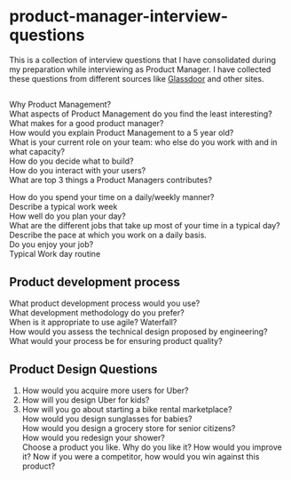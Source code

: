 # product-manager-interview-questions

This is a collection of interview questions that I have consolidated during my preparation while interviewing as Product Manager. I have collected these questions from different sources like [Glassdoor](https://www.glassdoor.co.in) and other sites. <br/>

## 
Why Product Management?<br/>
What aspects of Product Management do you find the least interesting?<br/>
What makes for a good product manager?<br/>
How would you explain Product Management to a 5 year old?<br/>
What is your current role on your team: who else do you work with and in what capacity?<br/>
How do you decide what to build?<br/>
How do you interact with your users?<br/>
What are top 3 things a Product Managers contributes?<br/>

How do you spend your time on a daily/weekly manner? <br/>
Describe a typical work week <br/>
How well do you plan your day? <br/>
What are the different jobs that take up most of your time in a typical day? <br/>
Describe the pace at which you work on a daily basis. <br/>
Do you enjoy your job? <br/>
Typical Work day routine <br/>


## Product development process

What product development process would you use?<br/>
What development methodology do you prefer?<br/>
When is it appropriate to use agile? Waterfall?<br/>
How would you assess the technical design proposed by engineering?<br/>
What would your process be for ensuring product quality?<br/>



## Product Design Questions

1) How would you acquire more users for Uber?<br/>
2) How will you design Uber for kids?<br/>
3) How will you go about starting a bike rental marketplace?<br/>
How would you design sunglasses for babies?<br/>
How would you design a grocery store for senior citizens?<br/>
How would you redesign your shower?<br/>
Choose a product you like. Why do you like it? How would you improve it? Now if you were a competitor, how would you win against this product?<br/>

